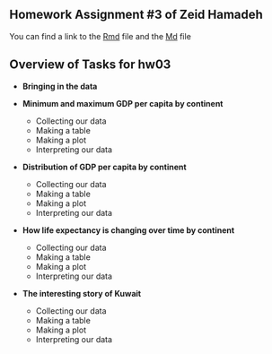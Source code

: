 ## Homework Assignment #3 of Zeid Hamadeh

You can find a link to the [Rmd](https://github.com/STAT545-UBC-students/hw03-zhamadeh/blob/master/hw03-zhamadeh.Rmd) file and the [Md]() file

## Overview of Tasks for hw03

  * **Bringing in the data**

  * **Minimum and maximum GDP per capita by continent**
    * Collecting our data
    * Making a table
    * Making a plot
    * Interpreting our data
    
  * **Distribution of GDP per capita by continent**
    * Collecting our data
    * Making a table
    * Making a plot
    * Interpreting our data
    
  * **How life expectancy is changing over time by continent**
    * Collecting our data
    * Making a table
    * Making a plot
    * Interpreting our data 
  
  * **The interesting story of Kuwait**
    * Collecting our data
    * Making a table
    * Making a plot
    * Interpreting our data
